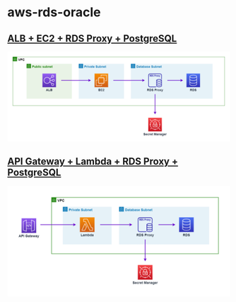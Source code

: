 # aws-rds-oracle

## [ALB + EC2 + RDS Proxy + PostgreSQL](./alb-ec2-proxy/README.md)

![image](./docs/ec2%2Bproxy.png)

## [API Gateway + Lambda + RDS Proxy + PostgreSQL](./alb-ec2-proxy/README.md)

![image](./docs/apigw%2Bproxy.png)
